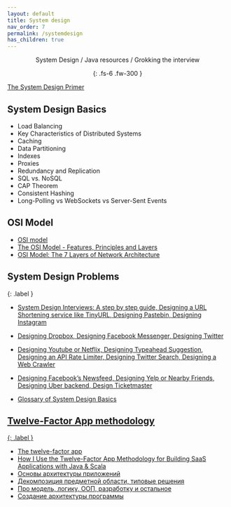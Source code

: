```yaml
---
layout: default
title: System design
nav_order: 7
permalink: /systemdesign
has_children: true
---
```

<div align="center" markdown="1">
System Design / Java resources / Grokking the interview

{: .fs-6 .fw-300 }
</div>

 
 <a href="https://github.com/donnemartin/system-design-primer">The System Design Primer</a>
 
##  System Design Basics
 *  Load Balancing
 *  Key Characteristics of Distributed Systems
 *  Caching
 *  Data Partitioning
 *  Indexes
 *  Proxies
 *  Redundancy and Replication
 *  SQL vs. NoSQL
 *  CAP Theorem
 *  Consistent Hashing
 *  Long-Polling vs WebSockets vs Server-Sent Events
 
 ## OSI Model
 
 - <a href="https://en.wikipedia.org/wiki/OSI_model">OSI model</a>
 - <a href="https://www.studytonight.com/computer-networks/complete-osi-model">The OSI Model - Features, Principles and Layers</a>
 - <a href="https://www.bmc.com/blogs/osi-model-7-layers/">OSI Model: The 7 Layers of Network Architecture</a>
 
##  System Design Problems
{: .label }

   * <a href="https://coursehunters.online/t/educative-io-design-gurus-grokking-the-system-design-interview-part-1/579">System Design Interviews: A step by step guide, Designing a URL Shortening service like TinyURL, Designing Pastebin, Designing Instagram</a>
   
   * <a href="https://coursehunters.online/t/educative-io-design-gurus-grokking-the-system-design-interview-part-2/580">Designing Dropbox, Designing Facebook Messenger, Designing Twitter</a>
   
   * <a href="https://coursehunters.online/t/educative-io-design-gurus-grokking-the-system-design-interview-part-3/581">Designing Youtube or Netflix, Designing Typeahead Suggestion, Designing an API Rate Limiter, Designing Twitter Search, Designing a Web Crawler</a>
   
   * <a href="https://coursehunters.online/t/educative-io-design-gurus-grokking-the-system-design-interview-part-4/583">Designing Facebook’s Newsfeed, Designing Yelp or Nearby Friends, Designing Uber backend, Design Ticketmaster</a>
   
   * <a href="https://coursehunters.online/t/educative-io-design-gurus-grokking-the-system-design-interview-part-5/584">Glossary of System Design Basics
     
##  Twelve-Factor App methodology
{: .label }

   * <a href="https://12factor.net/uk/">The twelve-factor app</a>
   * <a href="https://medium.com/hashmapinc/how-i-use-the-twelve-factor-app-methodology-for-building-saas-applications-with-java-scala-4cdb668cc908">How I Use the Twelve-Factor App Methodology for Building SaaS Applications with Java & Scala</a>
   *  [Основы архитектуры приложений](https://www.youtube.com/watch?v=NR73Gkm3iXc&list=PLmqFxxywkatSezlaoxwFbdBBnAk_JJ__5&index=2&t=0s)
   *  [Декомпозиция предметной области, типовые решения](https://www.youtube.com/watch?v=xOx-si8s3K8&list=PLmqFxxywkatSezlaoxwFbdBBnAk_JJ__5&index=2)
   *  [Про модель, логику, ООП, разработку и остальное](https://habr.com/ru/post/263025/)
   *  [Создание архитектуры программы](https://habr.com/ru/post/276593/)
